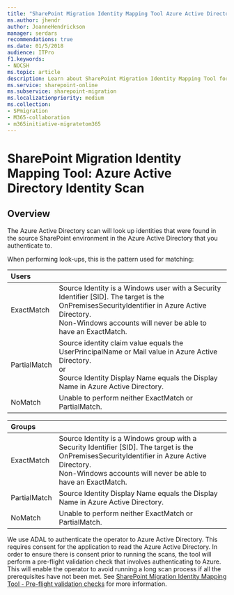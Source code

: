 ```yaml
---
title: "SharePoint Migration Identity Mapping Tool Azure Active Directory Identity Scan"
ms.author: jhendr
author: JoanneHendrickson
manager: serdars
recommendations: true
ms.date: 01/5/2018
audience: ITPro
f1.keywords:
- NOCSH
ms.topic: article
description: Learn about SharePoint Migration Identity Mapping Tool for Azure AD Identity Scan.
ms.service: sharepoint-online
ms.subservice: sharepoint-migration
ms.localizationpriority: medium
ms.collection:
- SPmigration
- M365-collaboration
- m365initiative-migratetom365
---
```


# SharePoint Migration Identity Mapping Tool: Azure Active Directory Identity Scan

## Overview

The Azure Active Directory scan will look up identities that were found in the source SharePoint environment in the Azure Active Directory that you authenticate to.
  
When performing look-ups, this is the pattern used for matching:
  
| Users |&nbsp;  |
|:-----|:-----|
|ExactMatch  <br/> |Source Identity is a Windows user with a Security Identifier [SID]. The target is the OnPremisesSecurityIdentifier in Azure Active Directory.  <br/> Non-Windows accounts will never be able to have an ExactMatch.  <br/> |
|PartialMatch  <br/> |Source identity claim value equals the UserPrincipalName or Mail value in Azure Active Directory.  <br/> or  <br/> Source Identity Display Name equals the Display Name in Azure Active Directory.  <br/> |
|NoMatch  <br/> |Unable to perform neither ExactMatch or PartialMatch.  <br/> |
   
| Groups |&nbsp;  |
|:-----|:-----|
|ExactMatch  <br/> |Source Identity is a Windows group with a Security Identifier [SID]. The target is the OnPremisesSecurityIdentifier in Azure Active Directory.  <br/> Non-Windows accounts will never be able to have an ExactMatch.  <br/> |
|PartialMatch  <br/> |Source Identity Display Name equals the Display Name in Azure Active Directory.  <br/> |
|NoMatch  <br/> |Unable to perform neither ExactMatch or PartialMatch.  <br/> |
   
We use ADAL to authenticate the operator to Azure Active Directory. This requires consent for the application to read the Azure Active Directory. In order to ensure there is consent prior to running the scans, the tool will perform a pre-flight validation check that involves authenticating to Azure. This will enable the operator to avoid running a long scan process if all the prerequisites have not been met. See [SharePoint Migration Identity Mapping Tool - Pre-flight validation checks](./sharepoint-migration-identity-mapping-tool.md#pre-flight-validation-checks) for more information.
